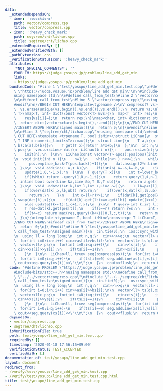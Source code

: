 ```yaml
---
data:
  _extendedDependsOn:
  - icon: ':question:'
    path: vector/compress.cpp
    title: vector/compress.cpp
  - icon: ':heavy_check_mark:'
    path: segtree/cht/lichao.cpp
    title: segtree/cht/lichao.cpp
  _extendedRequiredBy: []
  _extendedVerifiedWith: []
  _pathExtension: cpp
  _verificationStatusIcon: ':heavy_check_mark:'
  attributes:
    '*NOT_SPECIAL_COMMENTS*': ''
    PROBLEM: https://judge.yosupo.jp/problem/line_add_get_min
    links:
    - https://judge.yosupo.jp/problem/line_add_get_min
  bundledCode: "#line 1 \"test/yosupo/line_add_get_min.test.cpp\"\n#define PROBLEM\
    \ \"https://judge.yosupo.jp/problem/line_add_get_min\"\n\n#include<bits/stdc++.h>\n\
    using namespace std;\n\n#define call_from_test\n#line 2 \"vector/compress.cpp\"\
    \n\n#ifndef call_from_test\n#line 5 \"vector/compress.cpp\"\nusing namespace std;\n\
    #endif\n\n//BEGIN CUT HERE\ntemplate<typename V>\nV compress(V vs){\n  sort(vs.begin(),vs.end());\n\
    \  vs.erase(unique(vs.begin(),vs.end()),vs.end());\n  return vs;\n}\ntemplate<typename\
    \ T>\nmap<T, int> dict(const vector<T> &vs){\n  map<T, int> res;\n  for(int i=0;i<(int)vs.size();i++)\n\
    \    res[vs[i]]=i;\n  return res;\n}\nmap<char, int> dict(const string &s){\n\
    \  return dict(vector<char>(s.begin(),s.end()));\n}\n//END CUT HERE\n#ifndef call_from_test\n\
    //INSERT ABOVE HERE\nsigned main(){\n  return 0;\n}\n#endif\n#line 1 \"segtree/cht/lichao.cpp\"\
    \n\n#line 3 \"segtree/cht/lichao.cpp\"\nusing namespace std;\n#endif\n//BEGIN\
    \ CUT HERE\ntemplate <typename T, bool isMin>\nstruct LiChao{\n  static constexpr\
    \ T INF = numeric_limits<T>::max();\n  struct Line{\n    T a,b;\n    Line(T a,T\
    \ b):a(a),b(b){}\n    T get(T x){return a*x+b;}\n  };\n\n  int n;\n  vector<T>\
    \ pos;\n  vector<Line> dat;\n  LiChao(int n){\n    pos.resize(n);\n    iota(pos.begin(),pos.end(),T(0));\n\
    \    init(n);\n  }\n\n  LiChao(const vector<T> &pos):pos(pos){init(pos.size());}\n\
    \n  void init(int n_){\n    n=1;\n    while(n<n_) n<<=1;\n    while((int)pos.size()<n)\n\
    \      pos.emplace_back(T(pos.back()+1));\n    dat.assign(2*n,Line(0,-INF));\n\
    \  }\n\n  void addLine(T a,T b){\n    if(isMin) a=-a,b=-b;\n    Line x(a,b);\n\
    \    update(1,0,n-1,x);\n  }\n\n  T query(T x){\n    int t=lower_bound(pos.begin(),pos.end(),x)-pos.begin();\n\
    \    if(isMin) return -query(1,0,n-1,t);\n    return query(1,0,n-1,t);\n  }\n\n\
    \  inline bool over(Line &a,Line &b,T lb,T ub){\n    return a.get(lb)>=b.get(lb)&&a.get(ub)>=b.get(ub);\n\
    \  }\n\n  void update(int k,int l,int r,Line &x){\n    T lb=pos[l],ub=pos[r];\n\
    \    if(over(dat[k],x,lb,ub)) return;\n    if(over(x,dat[k],lb,ub)){\n      dat[k]=x;\n\
    \      return;\n    }\n    int c=(l+r)>>1;\n    if(dat[k].get(pos[c])<x.get(pos[c]))\
    \ swap(dat[k],x);\n    if(dat[k].get(lb)<=x.get(lb)) update((k<<1)|0,l,c,x);\n\
    \    else update((k<<1)|1,c+1,r,x);\n  }\n\n  T query(int k,int l,int r,int t){\n\
    \    T res=dat[k].get(pos[t]);\n    if(l==r) return res;\n    int c=(l+r)>>1;\n\
    \    if(t<=c) return max(res,query((k<<1)|0,l,c,t));\n    return max(res,query((k<<1)|1,c+1,r,t));\n\
    \  }\n};\ntemplate <typename T, bool isMin>\nconstexpr T LiChao<T, isMin>::INF;\n\
    //END CUT HERE\n#ifndef call_from_test\n//INSERT ABOVE HERE\nsigned main(){\n\
    \  return 0;\n}\n#endif\n#line 9 \"test/yosupo/line_add_get_min.test.cpp\"\n#undef\
    \ call_from_test\n\nsigned main(){\n  cin.tie(0);\n  ios::sync_with_stdio(0);\n\
    \n  using ll = long long;\n  int n,q;\n  cin>>n>>q;\n  vector<ll> as(n),bs(n);\n\
    \  for(int i=0;i<n;i++) cin>>as[i]>>bs[i];\n\n  vector<ll> ts(q),xs(q),ys(q);\n\
    \  vector<ll> ps;\n  for(int i=0;i<q;i++){\n    cin>>ts[i];\n    if(ts[i]==0)\
    \ cin>>xs[i]>>ys[i];\n    if(ts[i]==1){\n      cin>>xs[i];\n      ps.emplace_back(xs[i]);\n\
    \    }\n  }\n\n  LiChao<ll, true> seg(compress(ps));\n  for(int i=0;i<n;i++) seg.addLine(as[i],bs[i]);\n\
    \  for(int i=0;i<q;i++){\n    if(ts[i]==0) seg.addLine(xs[i],ys[i]);\n    if(ts[i]==1)\
    \ cout<<seg.query(xs[i])<<\"\\n\";\n  }\n  cout<<flush;\n  return 0;\n}\n"
  code: "#define PROBLEM \"https://judge.yosupo.jp/problem/line_add_get_min\"\n\n\
    #include<bits/stdc++.h>\nusing namespace std;\n\n#define call_from_test\n#include\
    \ \"../../vector/compress.cpp\"\n#include \"../../segtree/cht/lichao.cpp\"\n#undef\
    \ call_from_test\n\nsigned main(){\n  cin.tie(0);\n  ios::sync_with_stdio(0);\n\
    \n  using ll = long long;\n  int n,q;\n  cin>>n>>q;\n  vector<ll> as(n),bs(n);\n\
    \  for(int i=0;i<n;i++) cin>>as[i]>>bs[i];\n\n  vector<ll> ts(q),xs(q),ys(q);\n\
    \  vector<ll> ps;\n  for(int i=0;i<q;i++){\n    cin>>ts[i];\n    if(ts[i]==0)\
    \ cin>>xs[i]>>ys[i];\n    if(ts[i]==1){\n      cin>>xs[i];\n      ps.emplace_back(xs[i]);\n\
    \    }\n  }\n\n  LiChao<ll, true> seg(compress(ps));\n  for(int i=0;i<n;i++) seg.addLine(as[i],bs[i]);\n\
    \  for(int i=0;i<q;i++){\n    if(ts[i]==0) seg.addLine(xs[i],ys[i]);\n    if(ts[i]==1)\
    \ cout<<seg.query(xs[i])<<\"\\n\";\n  }\n  cout<<flush;\n  return 0;\n}\n"
  dependsOn:
  - vector/compress.cpp
  - segtree/cht/lichao.cpp
  isVerificationFile: true
  path: test/yosupo/line_add_get_min.test.cpp
  requiredBy: []
  timestamp: '2020-04-18 17:56:15+09:00'
  verificationStatus: TEST_ACCEPTED
  verifiedWith: []
documentation_of: test/yosupo/line_add_get_min.test.cpp
layout: document
redirect_from:
- /verify/test/yosupo/line_add_get_min.test.cpp
- /verify/test/yosupo/line_add_get_min.test.cpp.html
title: test/yosupo/line_add_get_min.test.cpp
---
```

